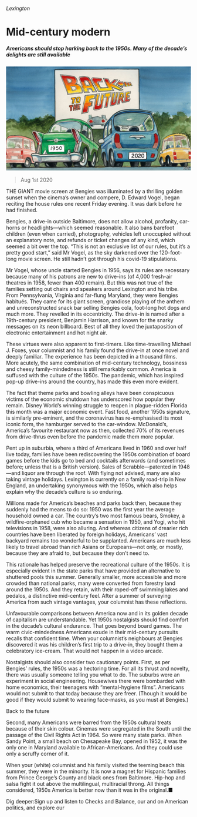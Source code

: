 ###### Lexington

# Mid-century modern 

##### Americans should stop harking back to the 1950s. Many of the decade’s delights are still available 

![image](images/20200801_USD000_0.jpg) 

> Aug 1st 2020 

THE GIANT movie screen at Bengies was illuminated by a thrilling golden sunset when the cinema’s owner and compere, D. Edward Vogel, began reciting the house rules one recent Friday evening. It was dark before he had finished.

Bengies, a drive-in outside Baltimore, does not allow alcohol, profanity, car-horns or headlights—which seemed reasonable. It also bans barefoot children (even when carried), photography, vehicles left unoccupied without an explanatory note, and refunds or ticket changes of any kind, which seemed a bit over the top. “This is not an exclusive list of our rules, but it’s a pretty good start,” said Mr Vogel, as the sky darkened over the 120-foot-long movie screen. He still hadn’t got through his covid-19 stipulations.


Mr Vogel, whose uncle started Bengies in 1956, says its rules are necessary because many of his patrons are new to drive-ins (of 4,000 fresh-air theatres in 1958, fewer than 400 remain). But this was not true of the families setting out chairs and speakers around Lexington and his tribe. From Pennsylvania, Virginia and far-flung Maryland, they were Bengies habitués. They came for its giant screen, grandiose playing of the anthem and unreconstructed snack bar selling Bengies cola, foot-long hot dogs and much more. They revelled in its eccentricity. The drive-in is named after a 19th-century president, Benjamin Harrison, and known for the snarky messages on its neon billboard. Best of all they loved the juxtaposition of electronic entertainment and hot night air.

These virtues were also apparent to first-timers. Like time-travelling Michael J. Foxes, your columnist and his family found the drive-in at once novel and deeply familiar. The experience has been depicted in a thousand films. More acutely, the same combination of mid-century technology, bossiness and cheesy family-mindedness is still remarkably common. America is suffused with the culture of the 1950s. The pandemic, which has inspired pop-up drive-ins around the country, has made this even more evident.

The fact that theme parks and bowling alleys have been conspicuous victims of the economic shutdown has underscored how popular they remain. Disney World’s winning struggle to reopen in plague-ridden Florida this month was a major economic event. Fast food, another 1950s signature, is similarly pre-eminent, and the coronavirus has re-emphasised its most iconic form, the hamburger served to the car-window. McDonald’s, America’s favourite restaurant now as then, collected 70% of its revenues from drive-thrus even before the pandemic made them more popular.

Pent up in suburbia, where a third of Americans lived in 1960 and over half live today, families have been rediscovering the 1950s combination of board games before the kids go to bed and cocktails afterwards (and sometimes before; unless that is a British version). Sales of Scrabble—patented in 1948—and liquor are through the roof. With flying not advised, many are also taking vintage holidays. Lexington is currently on a family road-trip in New England, an undertaking synonymous with the 1950s, which also helps explain why the decade’s culture is so enduring.

Millions made for America’s beaches and parks back then, because they suddenly had the means to do so: 1950 was the first year the average household owned a car. The country’s two most famous bears, Smokey, a wildfire-orphaned cub who became a sensation in 1950, and Yogi, who hit televisions in 1958, were also alluring. And whereas citizens of drearier rich countries have been liberated by foreign holidays, Americans’ vast backyard remains too wonderful to be supplanted. Americans are much less likely to travel abroad than rich Asians or Europeans—not only, or mostly, because they are afraid to, but because they don’t need to.

This rationale has helped preserve the recreational culture of the 1950s. It is especially evident in the state parks that have provided an alternative to shuttered pools this summer. Generally smaller, more accessible and more crowded than national parks, many were converted from forestry land around the 1950s. And they retain, with their roped-off swimming lakes and pedalos, a distinctive mid-century feel. After a summer of surveying America from such vintage vantages, your columnist has these reflections.

Unfavourable comparisons between America now and in its golden decade of capitalism are understandable. Yet 1950s nostalgists should find comfort in the decade’s cultural endurance. That goes beyond board games. The warm civic-mindedness Americans exude in their mid-century pursuits recalls that confident time. When your columnist’s neighbours at Bengies discovered it was his children’s first trip to a drive-in, they bought them a celebratory ice-cream. That would not happen in a video arcade.

Nostalgists should also consider two cautionary points. First, as per Bengies’ rules, the 1950s was a hectoring time. For all its thrust and novelty, there was usually someone telling you what to do. The suburbs were an experiment in social engineering. Housewives there were bombarded with home economics, their teenagers with “mental-hygiene films”. Americans would not submit to that today because they are freer. (Though it would be good if they would submit to wearing face-masks, as you must at Bengies.)

Back to the future

Second, many Americans were barred from the 1950s cultural treats because of their skin colour. Cinemas were segregated in the South until the passage of the Civil Rights Act in 1964. So were many state parks. When Sandy Point, a small beach on Chesapeake Bay, opened in 1952, it was the only one in Maryland available to African-Americans. And they could use only a scruffy corner of it.

When your (white) columnist and his family visited the teeming beach this summer, they were in the minority. It is now a magnet for Hispanic families from Prince George’s County and black ones from Baltimore. Hip-hop and salsa fight it out above the multilingual, multiracial throng. All things considered, 1950s America is better now than it was in the original.■

Dig deeper:Sign up and listen to Checks and Balance, our  and  on American politics, and explore our 

